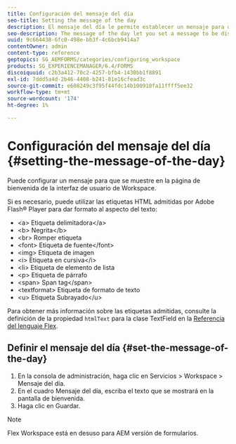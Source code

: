 ```yaml
---
title: Configuración del mensaje del día
seo-title: Setting the message of the day
description: El mensaje del día le permite establecer un mensaje para que se muestre en la página de bienvenida de la interfaz de usuario de Workspace.
seo-description: The message of the day let you set a message to be displayed on the Welcome page in the Workspace user interface.
uuid: 9c664438-6fc0-498e-bb3f-4c6bcb9414a7
contentOwner: admin
content-type: reference
geptopics: SG_AEMFORMS/categories/configuring_workspace
products: SG_EXPERIENCEMANAGER/6.4/FORMS
discoiquuid: c2b3a412-70c2-4257-bfb4-1430bb1f8891
exl-id: 7ddd5a4d-2b46-4408-b241-81e16cfead3c
source-git-commit: e608249c3f95f44fdc14b100910fa11ffff5ee32
workflow-type: tm+mt
source-wordcount: '174'
ht-degree: 1%

---
```


# Configuración del mensaje del día {#setting-the-message-of-the-day}

Puede configurar un mensaje para que se muestre en la página de bienvenida de la interfaz de usuario de Workspace.

Si es necesario, puede utilizar las etiquetas HTML admitidas por Adobe Flash® Player para dar formato al aspecto del texto:

* &lt;a> Etiqueta delimitadora&lt;/a>
* &lt;b> Negrita&lt;/b>
* &lt;br> Romper etiqueta
* &lt;font> Etiqueta de fuente&lt;/font>
* &lt;img> Etiqueta de imagen
* &lt;i> Etiqueta en cursiva&lt;/i>
* &lt;li> Etiqueta de elemento de lista
* &lt;p> Etiqueta de párrafo
* &lt;span> Span tag&lt;/span>
* &lt;textformat> Etiqueta de formato de texto
* &lt;u> Etiqueta Subrayado&lt;/u>

Para obtener más información sobre las etiquetas admitidas, consulte la definición de la propiedad `htmlText` para la clase TextField en la [Referencia del lenguaje Flex](https://flex.apache.org/).

## Definir el mensaje del día {#set-the-message-of-the-day}

1. En la consola de administración, haga clic en Servicios > Workspace > Mensaje del día.
1. En el cuadro Mensaje del día, escriba el texto que se mostrará en la pantalla de bienvenida.
1. Haga clic en Guardar.

>[!NOTE]
>
>Flex Workspace está en desuso para AEM versión de formularios.
